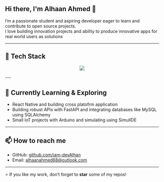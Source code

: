 
## Hi there, I'm Alhaan Ahmed 👋

I’m a passionate student and aspiring developer eager to learn and contribute to open source projects.  
I love building innovation projects and ability to produce innovative apps for real world users as solutions

---

## 🚀 Tech Stack

<p align="center">
  <a href="https://skillicons.dev">
    <img src="https://skillicons.dev/icons?i=git,docker,fastapi,react,java,python,cpp,firebase,mysql,arduino&perline=3" />
  </a>
</p>
---

## 🔭 Currently Learning & Exploring

- React Native and building cross platofrm application
- Building robust APIs with FastAPI and integrating databases like MySQL using SQLAlchemy
- Small IoT projects with Arduino and simulating using SimulIDE

---

## 📫 How to reach me

- GitHub: [github.com/iam-devAlhan](https://github.com/iam-devAlhan)  
- Email: alhaanahmed68@outlook.com

---

⭐️ If you like my work, don’t forget to **star** some of my repos!

<!--
You can add more sections like Projects, Certifications, blog links, etc. as you grow!
-->
